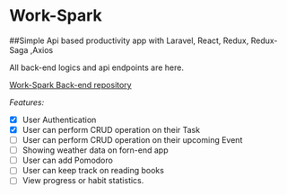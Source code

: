 # Work-Spark  

##Simple Api based productivity app with Laravel, React, Redux, Redux-Saga ,Axios

All back-end logics and api endpoints are here. 

[Work-Spark Back-end repository](https://github.com/raghibhuda/work-spark.git)

*Features:*
 - [x] User Authentication
 - [x] User can perform CRUD operation on their Task
 - [ ] User can perform CRUD operation on their upcoming Event   
 - [ ] Showing weather data on forn-end app   
 - [ ] User can add Pomodoro     
 - [ ] User can keep track on reading books      
 - [ ] View progress or habit statistics.   
